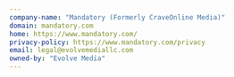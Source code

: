 ```yaml
---
company-name: "Mandatory (Formerly CraveOnline Media)"
domain: mandatory.com
home: https://www.mandatory.com/
privacy-policy: https://www.mandatory.com/privacy
email: legal@evolvemediallc.com
owned-by: "Evolve Media"
---
```




